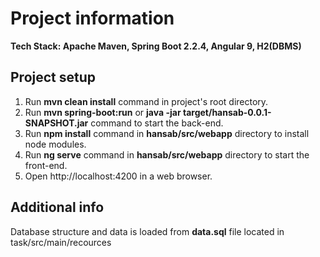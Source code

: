 # Project information

<strong>Tech Stack: Apache Maven, Spring Boot 2.2.4, Angular 9, H2(DBMS)</strong>

<h2>Project setup</h2>

1. Run <strong>mvn clean install</strong> command in project's root directory.
2. Run <strong>mvn spring-boot:run</strong> or <strong>java -jar target/hansab-0.0.1-SNAPSHOT.jar</strong> command to start the back-end.
3. Run <strong>npm install</strong> command in <strong>hansab/src/webapp</strong> directory to install node modules.
4. Run <strong>ng serve</strong> command in <strong>hansab/src/webapp</strong> directory to start the front-end.
5. Open http://localhost:4200 in a web browser.

<h2>Additional info</h2>

Database structure and data is loaded from <strong>data.sql</strong> file located in task/src/main/recources
